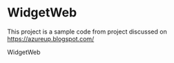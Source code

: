 # WidgetWeb
This project is a sample code from project discussed on https://azureup.blogspot.com/

WidgetWeb

